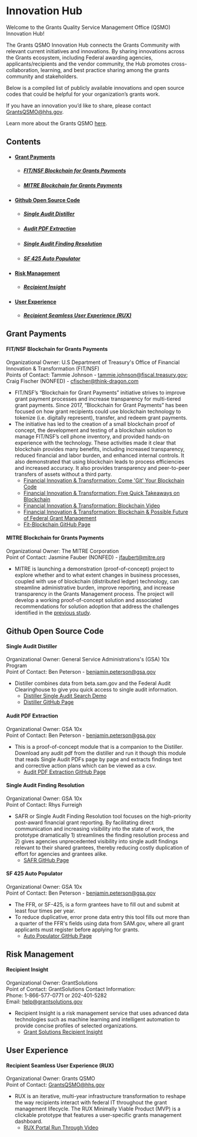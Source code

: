 # Innovation Hub
Welcome to the Grants Quality Service Management Office (QSMO) Innovation Hub!

The Grants QSMO Innovation Hub connects the Grants Community with relevant current initiatives and innovations. By sharing innovations across the Grants ecosystem, including Federal awarding agencies, applicants/recipients and the vendor community, the Hub promotes cross-collaboration, learning, and best practice sharing among the grants community and stakeholders.

Below is a compiled list of publicly available innovations and open source codes that could be helpful for your organization’s grants work.

If you have an innovation you’d like to share, please contact GrantsQSMO@hhs.gov.

Learn more about the Grants QSMO [here](https://www.hhs.gov/about/agencies/asfr/grants-management-quality-services-management-office/index.html).

## Contents
- #### <a href='#grantPayments'>Grant Payments</a>
   - ##### <a href='#fitnsfBlockchain'>FIT/NSF Blockchain for Grants Payments</a>
   - ##### <a href='#mitreBlockchain'>MITRE Blockchain for Grants Payments</a>
- #### <a href='#githubCode'>Github Open Source Code</a>
   - ##### <a href='#singleAuditDis'>Single Audit Distiller</a>
   - ##### <a href='#auditPDFExtract'>Audit PDF Extraction</a>
   - ##### <a href='#singleAuditFindingResolution'>Single Audit Finding Resolution</a>
   - ##### <a href='#sf425AutoPop'>SF 425 Auto Populator</a>
- #### <a href='#riskMngmt'>Risk Management</a>
   - ##### <a href='#recipInsight'>Recipient Insight</a>
- #### <a href='#UX'>User Experience</a>
   - ##### <a href='#recipRUX'>Recipient Seamless User Experience (RUX)</a>
  
## Grant Payments <a id='grantPayments'></a>
#### FIT/NSF Blockchain for Grants Payments <a id='fitnsfBlockchain'></a>
Organizational Owner: U.S Department of Treasury's Office of Financial Innovation & Transformation (FIT/NSF)<br>
Points of Contact: Tammie Johnson - tammie.johnson@fiscal.treasury.gov; Craig Fischer (NONFED) - cfischer@think-dragon.com
- FIT/NSF’s “Blockchain for Grant Payments” initiative strives to improve grant payment processes and increase transparency for multi-tiered grant payments. Since 2017, “Blockchain for Grant Payments” has been focused on how grant recipients could use blockchain technology to tokenize (i.e. digitally represent), transfer, and redeem grant payments. 
- The initiative has led to the creation of a small blockchain proof of concept, the development and testing of a blockchain solution to manage FIT/NSF’s cell phone inventory, and provided hands-on experience with the technology. These activities made it clear that blockchain provides many benefits, including increased transparency, reduced financial and labor burden, and enhanced internal controls. It also demonstrated that using blockchain leads to process efficiencies and increased accuracy. It also provides transparency and peer-to-peer transfers of assets without a third party.
  - [Financial Innovation & Transformation: Come 'Git' Your Blockchain Code](https://fiscal.treasury.gov/fit/blog/come-git-your-blockchain-code.html)
  - [Financial Innovation & Transformation: Five Quick Takeaways on Blockchain](https://fiscal.treasury.gov/fit/blog/five-quick-takeways-on-blockchain.html)
  - [Financial Innovation & Transformation: Blockchain Video](https://fiscal.treasury.gov/files/fit/US_FITBlockchain_Final_Compressed.mp4)
  - [Financial Innovation & Transformation: Blockchain & Possible Future of Federal Grant Management](https://fmvision.fiscal.treasury.gov/blockchain-and-the-possible-future-of-federal-grant-management.html)
  - [Fit-Blockchain GitHub Page](https://github.com/fiscalservice/fit-blockchain)
#### MITRE Blockchain for Grants Payments <a id='mitreBlockchain'></a>
Organizational Owner: The MITRE Corporation<br>
Point of Contact: Jasmine Fauber (NONFED) - jfaubert@mitre.org
- MITRE is launching a demonstration (proof-of-concept) project to explore whether and to what extent changes in business processes, coupled with use of blockchain (distributed ledger) technology, can streamline administrative burden, improve reporting, and increase transparency in the Grants Management process. The project will develop a working proof-of-concept solution and associated recommendations for solution adoption that address the challenges identified in the [previous study](https://www.mitre.org/publications/technical-papers/assessing-the-potential-to-improve-grants-management-using-blockchain). 

## Github Open Source Code <a id='githubCode'></a>
#### Single Audit Distiller <a id='singleAuditDis'></a>
Organizational Owner: General Service Administrations's (GSA) 10x Program<br>
Point of Contact: Ben Peterson - benjamin.peterson@gsa.gov
- Distiller combines data from beta.sam.gov and the Federal Audit Clearinghouse to give you quick access to single audit information.
   - [Distiller Single Audit Search Demo](https://demo-fac-distiller.app.cloud.gov/)
   - [Distiller GitHub Page](https://github.com/18F/federal-grant-reporting/wiki/Distiller)
#### Audit PDF Extraction <a id='auditPDFExtract'></a>
Organizational Owner: GSA 10x<br>
Point of Contact: Ben Peterson - benjamin.peterson@gsa.gov
- This is a proof-of-concept module that is a companion to the Distiller. Download any audit pdf from the distiller and run it though this module that reads Single Audit PDFs page by page and extracts findings text and corrective action plans which can be viewed as a csv.
   - [Audit PDF Extraction GitHub Page](https://protect2.fireeye.com/url?k=ef2f2bc4-b37a2214-ef2f1afb-0cc47a6a52de-2c5700c858984ca5&u=https://github.com/18F/federal-grant-reporting/wiki/Audit-PDF-Extraction)
#### Single Audit Finding Resolution <a id='singleAuditFindingResolution'></a>
Organizational Owner: GSA 10x<br>
Point of Contact: Rhys Furreigh
- SAFR or Single Audit Finding Resolution tool focuses on the high-priority post-award financial grant reporting. By facilitating direct communication and increasing visibility into the state of work, the prototype dramatically 1) streamlines the finding resolution process and 2) gives agencies unprecedented visibility into single audit findings relevant to their shared grantees, thereby reducing costly duplication of effort for agencies and grantees alike.
   - [SAFR GitHub Page](https://protect2.fireeye.com/url?k=f4188cca-a84d851a-f418bdf5-0cc47a6a52de-53769031945f14d2&u=https://github.com/18F/federal-grant-reporting/wiki/Single-Audit-Finding-Resolution-(SAFR))
#### SF 425 Auto Populator <a id='sf425AutoPop'></a>
Organizational Owner: GSA 10x<br>
Point of Contact: Ben Peterson - benjamin.peterson@gsa.gov
- The FFR, or SF-425, is a form grantees have to fill out and submit at least four times per year.
- To reduce duplicative, error prone data entry this tool fills out more than a quarter of the FFR's fields using data from SAM.gov, where all grant applicants must register before applying for grants.
   - [Auto Populator GitHub Page](https://protect2.fireeye.com/url?k=5d1d6fe7-01486637-5d1d5ed8-0cc47a6a52de-3ea34fcdbdfa1f4d&u=https://github.com/18F/federal-grant-reporting/wiki/Auto-populating-the-FFR)

## Risk Management <a id='riskMngmt'></a>
#### Recipient Insight <a id='recipInsight'></a>
Organizational Owner: GrantSolutions<br>
Point of Contact: GrantSolutions Contact Information:<br>
Phone: 1-866-577-0771 or 202-401-5282<br>
Email: help@grantsolutions.gov
- Recipient Insight is a risk management service that uses advanced data technologies such as machine learning and intelligent automation to provide concise profiles of selected organizations.
   - [Grant Solutions Recipient Insight](https://home.grantsolutions.gov/home/recipient-insight/)

## User Experience <a id='UX'></a>
#### Recipient Seamless User Experience (RUX) <a id='recipRUX'></a>
Organizational Owner: Grants QSMO<br>
Point of Contact: GrantsQSMO@hhs.gov
- RUX is an iterative, multi-year infrastructure transformation to reshape the way recipients interact with federal IT throughout the grant management lifecycle. The RUX Minimally Viable Product (MVP) is a clickable prototype that features a user-specific grants management dashboard.
   - [RUX Portal Run Through Video](https://vimeo.com/553096795/6c43bded9a)
 
